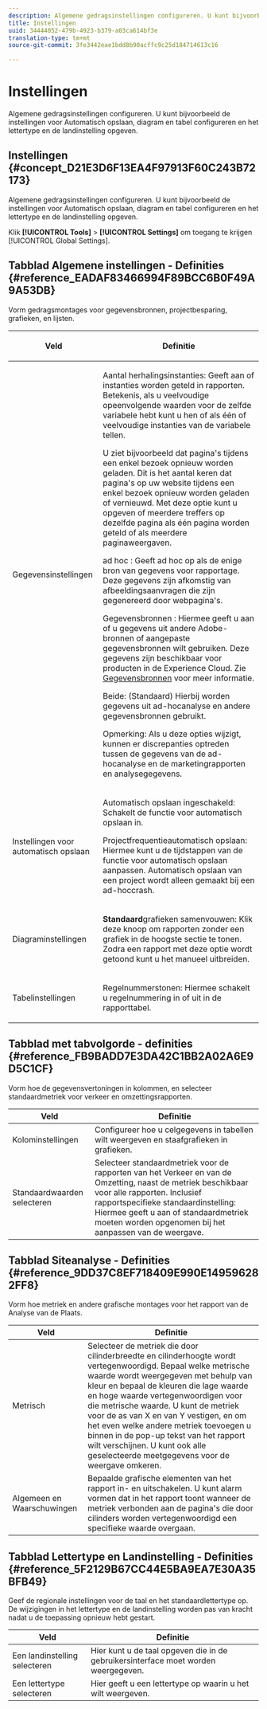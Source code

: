```yaml
---
description: Algemene gedragsinstellingen configureren. U kunt bijvoorbeeld de instellingen voor Automatisch opslaan, diagram en tabel configureren en het lettertype en de landinstelling opgeven.
title: Instellingen
uuid: 34444052-479b-4923-b379-a03ca614bf3e
translation-type: tm+mt
source-git-commit: 3fe3442eae1bdd8b90acffc9c25d184714613c16

---
```



# Instellingen

Algemene gedragsinstellingen configureren. U kunt bijvoorbeeld de instellingen voor Automatisch opslaan, diagram en tabel configureren en het lettertype en de landinstelling opgeven.

## Instellingen {#concept_D21E3D6F13EA4F97913F60C243B72173}

Algemene gedragsinstellingen configureren. U kunt bijvoorbeeld de instellingen voor Automatisch opslaan, diagram en tabel configureren en het lettertype en de landinstelling opgeven.

Klik **[!UICONTROL Tools]** > **[!UICONTROL Settings]** om toegang te krijgen [!UICONTROL Global Settings].

## Tabblad Algemene instellingen - Definities {#reference_EADAF83466994F89BCC6B0F49A9A53DB}

Vorm gedragsmontages voor gegevensbronnen, projectbesparing, grafieken, en lijsten.

<!-- 

r_dsc_general_settings.xml

 -->

<table id="table_C18A0F1C9E214EB585A29801BA2400F8"> 
 <thead> 
  <tr> 
   <th colname="col1" class="entry"> <p>Veld </p> </th> 
   <th colname="col2" class="entry"> <p>Definitie </p> </th> 
  </tr> 
 </thead>
 <tbody> 
  <tr> 
   <td colname="col1"> <p> Gegevensinstellingen </p> </td> 
   <td colname="col2"> <p> <span class="uicontrol"> Aantal herhalingsinstanties</span>: Geeft aan of instanties worden geteld in rapporten. Betekenis, als u veelvoudige opeenvolgende waarden voor de zelfde variabele hebt kunt u hen of als één of veelvoudige instanties van de variabele tellen. </p> <p>U ziet bijvoorbeeld dat pagina's tijdens een enkel bezoek opnieuw worden geladen. Dit is het aantal keren dat pagina's op uw website tijdens een enkel bezoek opnieuw worden geladen of vernieuwd. Met deze optie kunt u opgeven of meerdere treffers op dezelfde pagina als één pagina worden geteld of als meerdere paginaweergaven. </p> <p> <span class="uicontrol"> <span class="keyword"> ad hoc</span> </span>: Geeft <span class="keyword"> ad hoc</span> op als de enige bron van gegevens voor rapportage. Deze gegevens zijn afkomstig van afbeeldingsaanvragen die zijn gegenereerd door webpagina's. </p> <p> <span class="uicontrol"> <span class="keyword"> Gegevensbronnen</span> </span>: Hiermee geeft u aan of u gegevens uit andere Adobe-bronnen of aangepaste gegevensbronnen wilt gebruiken. Deze gegevens zijn beschikbaar voor producten in de <span class="keyword"> Experience Cloud</span>. Zie <a href="https://docs.adobe.com/content/help/en/analytics/import/data-sources/datasrc-home.html"  > Gegevensbronnen</a> voor meer informatie. </p> <p> <span class="uicontrol"> Beide</span>: (Standaard) Hierbij worden gegevens uit <span class="keyword"> ad-hocanalyse</span> en andere gegevensbronnen gebruikt. </p> <p>Opmerking: Als u deze opties wijzigt, kunnen er discrepanties optreden tussen de gegevens van de <span class="keyword"> ad-hocanalyse</span> en de <span class="keyword"> marketingrapporten en analysegegevens.</span> </p> </td> 
  </tr> 
  <tr> 
   <td colname="col1"> <p> Instellingen voor automatisch opslaan </p> </td> 
   <td colname="col2"> <p> <span class="uicontrol"> Automatisch opslaan ingeschakeld</span>: Schakelt de functie voor automatisch opslaan in. </p> <p> <span class="uicontrol"> Projectfrequentie</span>automatisch opslaan: Hiermee kunt u de tijdstappen van de functie voor automatisch opslaan aanpassen. Automatisch opslaan van een project wordt alleen gemaakt bij een ad-hoccrash. </p> </td> 
  </tr> 
  <tr> 
   <td colname="col1"> <p> Diagraminstellingen </p> </td> 
   <td colname="col2"> <p><b>Standaard</b>grafieken samenvouwen: Klik deze knoop om rapporten zonder een grafiek in de hoogste sectie te tonen. Zodra een rapport met deze optie wordt getoond kunt u het manueel uitbreiden. </p> </td> 
  </tr> 
  <tr> 
   <td colname="col1"> <p> Tabelinstellingen </p> </td> 
   <td colname="col2"> <p> <span class="uicontrol"> Regelnummers</span>tonen: Hiermee schakelt u regelnummering in of uit in de rapporttabel. </p> </td> 
  </tr> 
 </tbody> 
</table>

## Tabblad met tabvolgorde - definities {#reference_FB9BADD7E3DA42C1BB2A02A6E9D5C1CF}

Vorm hoe de gegevensvertoningen in kolommen, en selecteer standaardmetriek voor verkeer en omzettingsrapporten.

<!-- 

r_dsc_ranked_tab.xml

 -->

| Veld | Definitie |
|--- |--- |
| Kolominstellingen | Configureer hoe u celgegevens in tabellen wilt weergeven en staafgrafieken in grafieken. |
| Standaardwaarden selecteren | Selecteer standaardmetriek voor de rapporten van het Verkeer en van de Omzetting, naast de metriek beschikbaar voor alle rapporten.    Inclusief rapportspecifieke standaardinstelling: Hiermee geeft u aan of standaardmetriek moeten worden opgenomen bij het aanpassen van de weergave. |

## Tabblad Siteanalyse - Definities {#reference_9DD37C8EF718409E990E149596282FF8}

Vorm hoe metriek en andere grafische montages voor het rapport van de Analyse van de Plaats.

<!-- 

r_dsc_site_analysis_tab.xml

 -->

| Veld | Definitie |
|--- |--- |
| Metrisch | Selecteer de metriek die door cilinderbreedte en cilinderhoogte wordt vertegenwoordigd. Bepaal welke metrische waarde wordt weergegeven met behulp van kleur en bepaal de kleuren die lage waarde en hoge waarde vertegenwoordigen voor die metrische waarde. U kunt de metriek voor de as van X en van Y vestigen, en om het even welke andere metriek toevoegen u binnen in de pop-up tekst van het rapport wilt verschijnen. U kunt ook alle geselecteerde meetgegevens voor de weergave omkeren. |
| Algemeen en Waarschuwingen | Bepaalde grafische elementen van het rapport in- en uitschakelen. U kunt alarm vormen dat in het rapport toont wanneer de metriek verbonden aan de pagina&#39;s die door cilinders worden vertegenwoordigd een specifieke waarde overgaan. |

## Tabblad Lettertype en Landinstelling - Definities {#reference_5F2129B67CC44E5BA9EA7E30A35BFB49}

Geef de regionale instellingen voor de taal en het standaardlettertype op. De wijzigingen in het lettertype en de landinstelling worden pas van kracht nadat u de toepassing opnieuw hebt gestart.

<!-- 

r_dsc_font_locale.xml

 -->

| Veld | Definitie |
|--- |--- |
| Een landinstelling selecteren | Hier kunt u de taal opgeven die in de gebruikersinterface moet worden weergegeven. |
| Een lettertype selecteren | Hier geeft u een lettertype op waarin u het wilt weergeven. |

